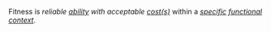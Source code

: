 Fitness is *reliable [ability](https://github.com/gcassel/Modular-Organization-Terminology/blob/master/terms/ability.md) with acceptable [cost(s)](https://github.com/gcassel/Modular-Organization-Terminology/blob/master/terms/cost.md)* within a *[specific](https://github.com/gcassel/Modular-Organization-Terminology/blob/master/terms/specific.md) [functional](https://github.com/gcassel/Modular-Organization-Terminology/blob/master/terms/function.md) [context](https://github.com/gcassel/Modular-Organization-Terminology/blob/master/terms/context.md)*.
